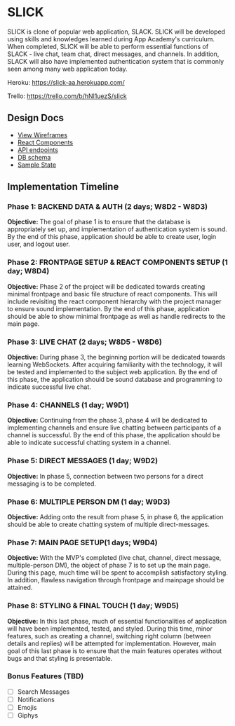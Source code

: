   # SLICK

  SLICK is clone of popular web application, SLACK. SLICK will be developed
  using skills and knowledges learned during App Academy's curriculum. When completed,
  SLICK will be able to perform essential functions of SLACK - live chat, team chat, direct messages,
  and channels. In addition, SLACK will also have implemented authentication system that is
  commonly seen among many web application today.

  Heroku: https://slick-aa.herokuapp.com/

  Trello: https://trello.com/b/hNl1uezS/slick



  ## Design Docs
  * [View Wireframes][wireframes]
  * [React Components][components]
  * [API endpoints][api-endpoints]
  * [DB schema][schema]
  * [Sample State][sample-state]

  [wireframes]: ./wireframes/
  [components]: ./component-hierarchy.md
  [sample-state]: ./sample-state.md
  [api-endpoints]: ./api-endpoints.md
  [schema]: ./schema.md

  ## Implementation Timeline

  ### Phase 1: BACKEND DATA & AUTH (2 days; W8D2 - W8D3)

  **Objective:** The goal of phase 1 is to ensure that the database is appropriately set up, and implementation of authentication system is sound. By the end of this phase, application should be able to create user, login user, and logout user.

  ### Phase 2: FRONTPAGE SETUP & REACT COMPONENTS SETUP (1 day; W8D4)

  **Objective:** Phase 2 of the project will be dedicated towards creating minimal frontpage and basic file structure of react components. This will include
  revisiting the react component hierarchy with the project manager to ensure sound implementation. By the end of this phase, application should be able to show minimal frontpage as well as handle redirects to the main page.

  ### Phase 3: LIVE CHAT (2 days; W8D5 - W8D6)

  **Objective:** During phase 3, the beginning portion will be dedicated towards learning WebSockets. After acquiring familiarity with the technology, it will be tested and implemented to the subject web application. By the end of this phase, the application should be sound database and programming to indicate successful live chat.

  ### Phase 4: CHANNELS (1 day; W9D1)

  **Objective:** Continuing from the phase 3, phase 4 will be dedicated to implementing channels and ensure live chatting between participants of a channel is successful. By the end of this phase, the application should be able to indicate successful chatting system in a channel.

  ### Phase 5: DIRECT MESSAGES (1 day; W9D2)

  **Objective:** In phase 5, connection between two persons for a direct messaging is to be completed.

  ### Phase 6: MULTIPLE PERSON DM (1 day; W9D3)

  **Objective:** Adding onto the result from phase 5, in phase 6, the application should be able to create chatting system of multiple direct-messages.

  ### Phase 7: MAIN PAGE SETUP(1 days; W9D4)

  **Objective:** With the MVP's completed (live chat, channel, direct message, multiple-person DM), the object of phase 7 is to set up the main page. During this page,
  much time will be spent to accomplish satisfactory styling. In addition, flawless navigation through frontpage and mainpage should be attained.

  ### Phase 8: STYLING & FINAL TOUCH (1 day; W9D5)

  **Objective:** In this last phase, much of essential functionalities of application will have been implemented, tested, and styled. During this time, minor features, such as creating a channel, switching right column (between details and replies) will be attempted for implementation. However, main goal of this last phase is to ensure that the main features operates without bugs and that styling is presentable.


  ### Bonus Features (TBD)
  - [ ] Search Messages
  - [ ] Notifications
  - [ ] Emojis
  - [ ] Giphys
